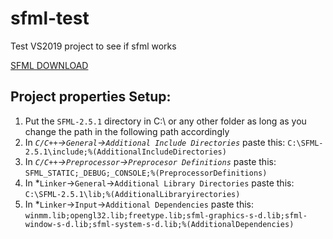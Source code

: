 # sfml-test

Test VS2019 project to see if sfml works

[SFML DOWNLOAD](https://www.sfml-dev.org/download.php)

## Project properties Setup:
1. Put the `SFML-2.5.1` directory in C:\ or any other folder as long as you change the path in the following path accordingly
2. In *`C/C++`->`General`->`Additional Include Directories`* paste this: `C:\SFML-2.5.1\include;%(AdditionalIncludeDirectories)`
3. In *`C/C++`->`Preprocessor`->`Preprocesor Definitions`* paste this: `SFML_STATIC;_DEBUG;_CONSOLE;%(PreprocessorDefinitions)`
4. In *`Linker`->`General`->`Additional Library Directories` paste this: `C:\SFML-2.5.1\lib;%(AdditionalLibraryirectories)`
5. In *`Linker`->`Input`->`Additional Dependencies` paste this: `winmm.lib;opengl32.lib;freetype.lib;sfml-graphics-s-d.lib;sfml-window-s-d.lib;sfml-system-s-d.lib;%(AdditionalDependencies)`
